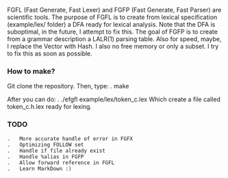 FGFL (Fast Generate, Fast Lexer) and FGFP (Fast Generate, Fast Parser)
are scientific tools.
The purpose of FGFL is to create from lexical specification (example/lex/ folder)
a DFA ready for lexical analysis. Note that the DFA is suboptimal, in the future,
I attempt to fix this. 
The goal of FGFP is to create from a grammar description a LALR(1) parsing table.
Also for speed, maybe, I replace the Vector with Hash.
I also no free memory or only a subset. I try to fix this as soon as possible.

### How to make? ###
Git clone the repository.
Then, type:
	.	make

After you can do:
	.	./efgfl example/lex/token_c.lex
Which create a file called token_c.h.lex ready for lexing.

### TODO ###
	.	More accurate handle of error in FGFX
	.	Optimizing FOLLOW set
	.	Handle if file already exist
	.	Handle %alias in FGFP
	.	Allow forward reference in FGFL
	.	Learn MarkDown :)

